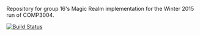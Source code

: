 Repository for group 16's Magic Realm implementation for the Winter 2015 run of COMP3004.


[![Build Status](https://travis-ci.org/michaelhum/3004-Magic-Realm-16.svg?branch=master)](https://travis-ci.org/michaelhum/3004-Magic-Realm-16)
